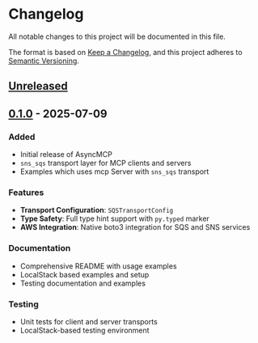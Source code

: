 # Changelog

All notable changes to this project will be documented in this file.

The format is based on [Keep a Changelog](https://keepachangelog.com/en/1.0.0/),
and this project adheres to [Semantic Versioning](https://semver.org/spec/v2.0.0.html).

## [Unreleased]

## [0.1.0] - 2025-07-09

### Added
- Initial release of AsyncMCP
- `sns_sqs` transport layer for MCP clients and servers
- Examples which uses mcp Server with `sns_sqs` transport

### Features
- **Transport Configuration**: `SQSTransportConfig`
- **Type Safety**: Full type hint support with `py.typed` marker
- **AWS Integration**: Native boto3 integration for SQS and SNS services

### Documentation
- Comprehensive README with usage examples
- LocalStack based examples and setup
- Testing documentation and examples

### Testing
- Unit tests for client and server transports
- LocalStack-based testing environment

[Unreleased]: https://github.com/bh-rat/asyncmcp/compare/v0.1.0...HEAD
[0.1.0]: https://github.com/bh-rat/asyncmcp/releases/tag/v0.1.0
